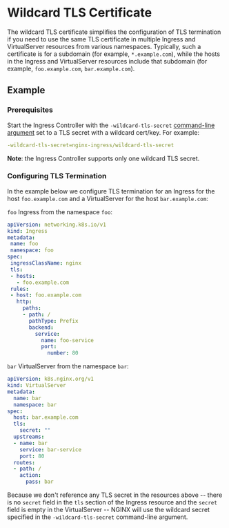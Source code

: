 # Wildcard TLS Certificate

The wildcard TLS certificate simplifies the configuration of TLS termination if you need to use the same TLS certificate in multiple Ingress and VirtualServer resources from various namespaces. Typically, such a certificate is for a subdomain (for example, `*.example.com`), while the hosts in the Ingress and VirtualServer resources include that subdomain (for example, `foo.example.com`, `bar.example.com`).

## Example

### Prerequisites

Start the Ingress Controller with the `-wildcard-tls-secret` [command-line argument](https://docs.nginx.com/nginx-ingress-controller/configuration/global-configuration/command-line-arguments/#cmdoption-wildcard-tls-secret) set to a TLS secret with a wildcard cert/key. For example:

```yaml
-wildcard-tls-secret=nginx-ingress/wildcard-tls-secret
```

**Note**: the Ingress Controller supports only one wildcard TLS secret.

### Configuring TLS Termination

In the example below we configure TLS termination for an Ingress for the host `foo.example.com` and a VirtualServer for the host `bar.example.com`:

`foo` Ingress from the namespace `foo`:

 ```yaml
apiVersion: networking.k8s.io/v1
kind: Ingress
metadata:
  name: foo
  namespace: foo
spec:
  ingressClassName: nginx
  tls:
  - hosts:
    - foo.example.com
  rules:
  - host: foo.example.com
    http:
      paths:
      - path: /
        pathType: Prefix
        backend:
          service:
            name: foo-service
            port:
              number: 80
 ```

`bar` VirtualServer from the namespace `bar`:

```yaml
apiVersion: k8s.nginx.org/v1
kind: VirtualServer
metadata:
  name: bar
  namespace: bar
spec:
  host: bar.example.com
  tls:
    secret: ""
  upstreams:
  - name: bar
    service: bar-service
    port: 80
  routes:
  - path: /
    action:
      pass: bar
```

Because we don't reference any TLS secret in the resources above -- there is no `secret` field in the `tls` section of the Ingress resource and the `secret` field is empty in the VirtualServer -- NGINX will use the wildcard secret specified in the `-wildcard-tls-secret` command-line argument.
